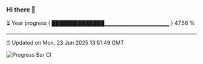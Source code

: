 ### Hi there 👋

⏳ Year progress { ██████████████▁▁▁▁▁▁▁▁▁▁▁▁▁▁▁▁ } 47.56 %

---

⏰ Updated on Mon, 23 Jun 2025 13:51:49 GMT

![Progress Bar CI](https://github.com/IshwaranRudhara/GIT-ACTION/workflows/Progress%20Bar%20CI/badge.svg)
